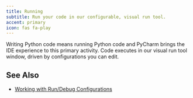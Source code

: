 ```yaml
---
title: Running
subtitle: Run your code in our configurable, visual run tool.
accent: primary
icon: fas fa-play
---
```


Writing Python code means running Python code and PyCharm brings the IDE
experience to this primary activity. Code executes in our visual run tool
window, driven by configurations you can edit.

## See Also
- [Working with Run/Debug Configurations](https://www.jetbrains.com/help/pycharm/run-debug-configuration.html)
